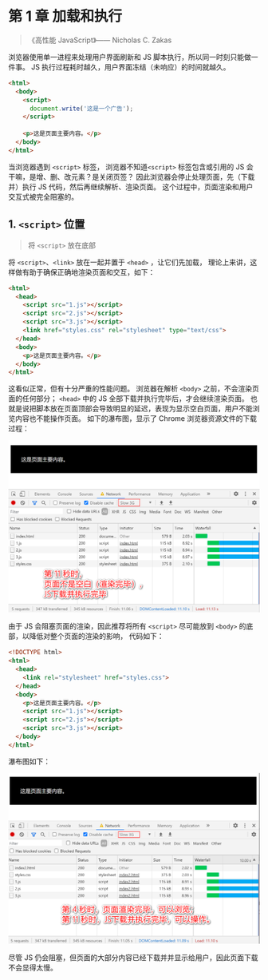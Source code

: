# 第 1 章 加载和执行

>《高性能 JavaScript》—— Nicholas C. Zakas

浏览器使用单一进程来处理用户界面刷新和 JS 脚本执行，所以同一时刻只能做一件事。
JS 执行过程耗时越久，用户界面冻结（未响应）的时间就越久。

```html
<html>
  <body>
    <script>
      document.write('这是一个广告');
    </script>

    <p>这是页面主要内容。</p>
  </body>
</html>
```

当浏览器遇到 `<script>` 标签，
浏览器不知道`<script>` 标签包含或引用的 JS 会干嘛，是增、删、改元素？是关闭页签？
因此浏览器会停止处理页面，先（下载并）执行 JS 代码，然后再继续解析、渲染页面。
这个过程中，页面渲染和用户交互式被完全阻塞的。

## 1. `<script>` 位置

>将 `<script>` 放在底部

将 `<script>`、`<link>` 放在一起并置于 `<head>` ，让它们先加载，
理论上来讲，这样做有助于确保正确地渲染页面和交互，如下：

```html
<html>
  <head>
    <script src="1.js"></script>
    <script src="2.js"></script>
    <script src="3.js"></script>
    <link href="styles.css" rel="stylesheet" type="text/css">    
  </head>
  <body>
    <p>这是页面主要内容。</p>
  </body>
</html>
```

这看似正常，但有十分严重的性能问题。
浏览器在解析 `<body>` 之前，不会渲染页面的任何部分；
`<head>` 中的 JS 全部下载并执行完毕后，才会继续渲染页面。
也就是说把脚本放在页面顶部会导致明显的延迟，表现为显示空白页面，用户不能浏览内容也不能操作页面。
如下的瀑布图，显示了 Chrome 浏览器资源文件的下载过程：

![./images/1.1.png](./images/1.1.png)

由于 JS 会阻塞页面的渲染，因此推荐将所有 `<script>` 尽可能放到 `<body>` 的底部，以降低对整个页面的渲染的影响，
代码如下：


```html
<!DOCTYPE html>
<html>
  <head>
    <link rel="stylesheet" href="styles.css">
  </head>
  <body>
    <p>这是页面主要内容。</p>
    <script src="1.js"></script>
    <script src="2.js"></script>
    <script src="3.js"></script>
  </body>
</html>
```

瀑布图如下：

![./images/1.2.png](./images/1.2.png)

尽管 JS 仍会阻塞，但页面的大部分内容已经下载并并显示给用户，因此页面下载不会显得太慢。